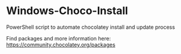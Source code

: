 # Windows-Choco-Install
PowerShell script to automate chocolatey install and update process 

Find packages and more information here:
https://community.chocolatey.org/packages
